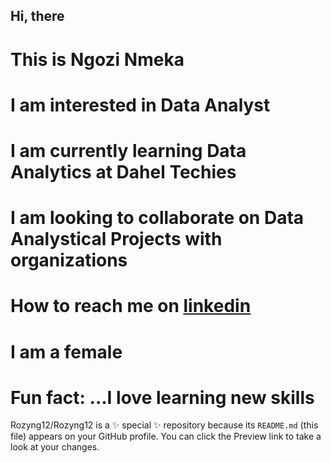 ## Hi, there
# This is Ngozi Nmeka
# I am interested in Data Analyst
# I am currently learning Data Analytics at Dahel Techies
# I am looking to collaborate on Data Analystical Projects with organizations
# How to reach me on [linkedin](https://www.linkedin.com/in/ngozi-nmeka-903625258/)
# I am a female
# Fun fact: ...I love learning new skills

Rozyng12/Rozyng12 is a ✨ special ✨ repository because its `README.md` (this file) appears on your GitHub profile.
You can click the Preview link to take a look at your changes.


